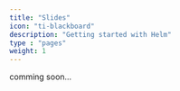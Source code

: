 ```yaml
---
title: "Slides"
icon: "ti-blackboard"
description: "Getting started with Helm"
type : "pages"
weight: 1
---
```



comming soon...